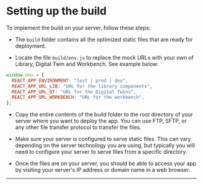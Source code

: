 # Setting up the build

To implement the build on your server, follow these steps:

- The `build` folder contains all the optimized static files that are ready for deployment.

- Locate the file `build/env.js` to replace the mock URLs with your own of Library, Digital Twin and Workbench. See example below:

```js
window.env = {
  REACT_APP_ENVIRONMENT: "test | prod | dev",
  REACT_APP_URL_LIB: "URL for the library components",
  REACT_APP_URL_DT: "URL for the Digital Twins",
  REACT_APP_URL_WORKBENCH: "URL for the workbench",
};
```

- Copy the entire contents of the build folder to the root directory of your server where you want to deploy the app. You can use FTP, SFTP, or any other file transfer protocol to transfer the files.

- Make sure your server is configured to serve static files. This can vary depending on the server technology you are using, but typically you will need to configure your server to serve files from a specific directory.

- Once the files are on your server, you should be able to access your app by visiting your server's IP address or domain name in a web browser.

---
